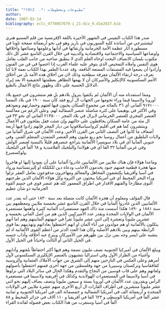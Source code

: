 ```yaml
---
title: "*مطبوعات ومخطوطات :*.  2(9)"
author: 
date: 1907-02-14
bibliography: oclc_4770057679-i_21-div_9.d1e2637.bib
---
```



 صدر هذا الكتاب النفيس في الشهور الأخيرة باللغة الإفرنسية من قلم المسيو هنري ليشتنبرجي من أساتذة كلية السوربون في باريز وهو في نحو  أربعمائة  صفحة تلونا في مسطورة أثار عظمة الأمة الجرمانية وارتقائها في أدابها وعلومها وصنائعها وأخلاقها واوضاعها السياسية والاجتماعية ولاقتصادية والدينية في خلال القرن التاسع  عشر  كل ذلك مكتوب بلسان الانصاف البحت اوحاه العلم الذي لا ينطبق صاحبه من جانب القلب بعامل هوى النفس واملاه التمحيص الذي يتوفر عليه علماء الغرب إذا اخصوا في فن من الفنون وأرادوا أن يضعوا فيه المصنفات الممتعة النافعة. وقد عددنا الطفر بهذا الكتاب نعمة لانا كنا نعرف درجة ارتقاء الألمان معرفة سطحية وذلك لان من أخلاق هذه الأمة بل من أخلاق الأمم السكسونية كالإنكليز والأميركان أن لا يهمها التظاهر بعظمتها الحقيقية الا بعد   إيراد الدلائل الحسية على ذلك وظهور نتائج الأعمال بالطبع. 

 ومما استفدناه منه أن الألمان لم يكتفوا بنزول بلادهم بل هم منتشرون في جميع بلاد أوروبا ولاسيما فيما وراء تخومها من الجهات ال  أربع  فقد كأن سنة  ١٩٠٠  في بلاد النمسا  ٩١٧١٠٠٠  ألماني أي  ٣٦  بالمائة من مجموع السكان يحيون فيها لغتهم وحضارتهم ونفوذهم وفي الأكثر في بوهيميا على كثرة مناضلة عنصر الصقالبة لهم. وعلى الرغم من معاكسة العنصر المجري للعنصر الجرماني لايزال في بلاد المجر  ٢١٣٥٠٠٠  ألماني أي نحو  ٣٣  في ال  مئة  من عامة السكان يحافظون على حالتهم وإن شئت فقل يفلحون في الأعمال وينتشرون كما هم في أقليم كرواسياسلافونيا من ديار المجر فإنهم زادوا فيها  أربعة  أضعاف ما كانوا في النصف الثاني من القرن الأخير. وعدد الألمان في شرق ألمانيا من ولايات البلطيق من أعمال روسيا نحو ربع مليون وهم العنصر المتمدن المتعلم الفني. وفي جنوبي ألمانيا أي في بلاد سويسرا الألمانية يتراجع عنصرهم قليلاً بالنسبة لعنصر الولش وفي غربي ألمانيا  ٣٢  الفا أي في هولاندا والبلجيك الفلامندية و  ٦٨  ألفاً في البلجيك ولوكسمبرغ. 

 وماعدا هؤلاء فإن هناك ملايين من الألمانيين غادروا ألمانيا على أن يعودوا إليها او هاجروا منها هجرة قطعية فمنهم جنود يخدمون الأجانب ودعاة دين للكثلكة أو إلبرتستانتية ورواد في آسيا وأفريقيا يكتشفون المجاهل والمعالم ومهاجرون مدفوعون بعامل الفقر نزلوا وراء البحر المحيط أي في أمريكيا يبحثون عن الثروة وكل هؤلاء الألمان الذين طرحتهم النوى مطارحاً والقتهم الاقدار في اطراق المعمور كله هم عنصر قوي في جسم القوة الجرمانية ذو شأن عظيم 

 قال المؤلف ومعلوم أن هجرة الألمان كانت متصلة بعد سنة  ١٨٣٠  حتى أنه يقدر عدد الألمانيين الذين غادروا ألمانيا في خلال القرن التاسع  عشر  بخمسة ملايين ومعظمهم بين سنة  ١٨٨١  و  ١٨٩٠  هكذا أسست منذ ذاك العهد مستعمرات ألمانية كثيرة وأهمها مستعمرة الألمان في الولايات المحدة ويقدر عدد الأميركيين الذين هم من أصل الماني بخمسة و  عشرين  مليوناً وتعشرة إلى  اثني  عشر  مليوناً تقرأ في جبهتهم ألمانيتهم وهم اما أنهم يتكلون بالألمانية او هم مولدون من آباء ألمان او انهم احتفظوا بعاداتهم وتهذيبهم بما قوى   الرابطة بينهم وبين بلادهم الأصلية وكان هذا العدد الدثر من أعظم القوى الألمانية اذ لم يتشبه على ايسر وجه بمن نزل بين ظهرهم من الأميركان وينزع عنه أخلاقه وأداب جنسه في الجيل الثاني أو الثالث واحياناً في الجيل الأول. 

 ويبلغ الألمان في أميركيا الجنوبية نصف مليون نسمة وهم فيها أكثر احتفاظاً بلغتهم وآدابهم وأغنياء من الطراز الأول وفي استراليا نتشبهون بالعنصر الإنكليزي السنكسوني لأول أمرهم وعلى العكس في النازحين منهم إلى الشرق من جهات الأملاك العثمانية والروسية كقافقاسيا وتركستان وسبيريا من جهة وفلسطين من جهة أخرى فمنهم احتفظوا بأصولهم ولغاتهم وهم على قاب قوسين من النجاح والتقدم وهكذا الحال في سائر البلاد التي نزلوها في آسيا ولاسيما في المستعمرات الهولاندية وكذلك في أفريقية ولاسيما في مستعمرة الرأس ويقدرون عدد الألمان في أوروبا بستة و  سبعين  مليوناً ونصف يضاف إليهم نحو  اثني  عشر  مليوناً منتشرين في أطراف القارات ال  أربع  الأخرى منهم  عشرة  ملايين في الولايات المتحدة و  أربعمائة  الف  في أمريكيا الشمالية و  خمسمائة  الف  في أمريكيا الجنوبية و  ثمانية  عشر  ألفاً في أمريكيا الوسطى و  ٦٢٣  الفا في أفريقيا و  ١١٠  ألاف  في جزائر المحيط و  ٨٨  ألفاً في آسيا وسنعرب من هذا الكتاب بعض فصوله لفائدة القراء 
